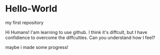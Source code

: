 # Hello-World
my first repository 

Hi Humans!
I'am learning to use github.
I think it's diffcult, but I have confidience to overcome the diffculties.
Can you understand how I feel?

maybe i made some progress!

